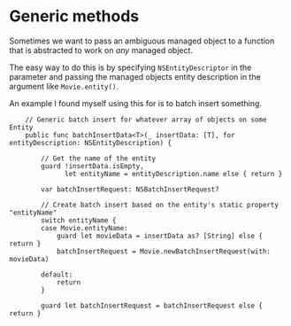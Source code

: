 # Generic methods

Sometimes we want to pass an ambiguous managed object to a function that is abstracted to work on *any* managed object. 

The easy way to do this is by specifying `NSEntityDescriptor` in the parameter and passing the managed objects entity description in the argument like `Movie.entity()`.

An example I found myself using this for is to batch insert something.
```
    // Generic batch insert for whatever array of objects on some Entity
    public func batchInsertData<T>(_ insertData: [T], for entityDescription: NSEntityDescription) {

        // Get the name of the entity
        guard !insertData.isEmpty,
              let entityName = entityDescription.name else { return }

        var batchInsertRequest: NSBatchInsertRequest?

        // Create batch insert based on the entity's static property "entityName"
        switch entityName {
        case Movie.entityName:
            guard let movieData = insertData as? [String] else { return }
            batchInsertRequest = Movie.newBatchInsertRequest(with: movieData)

        default:
            return
        }

        guard let batchInsertRequest = batchInsertRequest else { return }
```